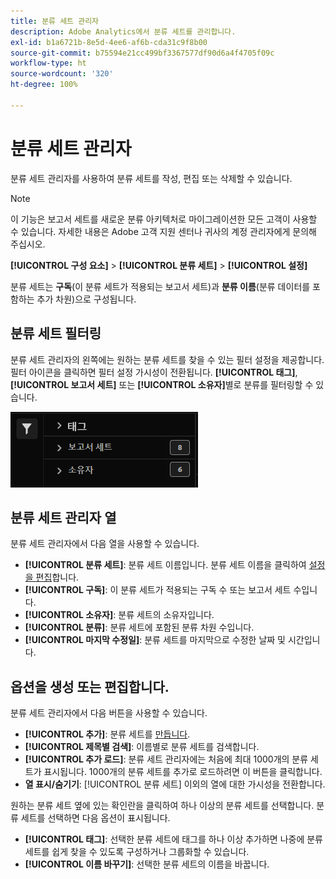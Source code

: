 ```yaml
---
title: 분류 세트 관리자
description: Adobe Analytics에서 분류 세트를 관리합니다.
exl-id: b1a6721b-8e5d-4ee6-af6b-cda31c9f8b00
source-git-commit: b75594e21cc499bf3367577df90d6a4f4705f09c
workflow-type: ht
source-wordcount: '320'
ht-degree: 100%

---
```


# 분류 세트 관리자

분류 세트 관리자를 사용하여 분류 세트를 작성, 편집 또는 삭제할 수 있습니다.

>[!NOTE]
>
>이 기능은 보고서 세트를 새로운 분류 아키텍처로 마이그레이션한 모든 고객이 사용할 수 있습니다. 자세한 내용은 Adobe 고객 지원 센터나 귀사의 계정 관리자에게 문의해 주십시오.

**[!UICONTROL 구성 요소]** > **[!UICONTROL 분류 세트]** > **[!UICONTROL 설정]**

분류 세트는 **구독**(이 분류 세트가 적용되는 보고서 세트)과 **분류 이름**(분류 데이터를 포함하는 추가 차원)으로 구성됩니다.

## 분류 세트 필터링

분류 세트 관리자의 왼쪽에는 원하는 분류 세트를 찾을 수 있는 필터 설정을 제공합니다. 필터 아이콘을 클릭하면 필터 설정 가시성이 전환됩니다. **[!UICONTROL 태그]**, **[!UICONTROL 보고서 세트]** 또는 **[!UICONTROL 소유자]**&#x200B;별로 분류를 필터링할 수 있습니다.

![분류 세트 필터링](../assets/classification-set-filters.png)

## 분류 세트 관리자 열

분류 세트 관리자에서 다음 열을 사용할 수 있습니다.

* **[!UICONTROL 분류 세트]**: 분류 세트 이름입니다. 분류 세트 이름을 클릭하여 [설정을 편집](settings.md)합니다.
* **[!UICONTROL 구독]**: 이 분류 세트가 적용되는 구독 수 또는 보고서 세트 수입니다.
* **[!UICONTROL 소유자]**: 분류 세트의 소유자입니다.
* **[!UICONTROL 분류]**: 분류 세트에 포함된 분류 차원 수입니다.
* **[!UICONTROL 마지막 수정일]**: 분류 세트를 마지막으로 수정한 날짜 및 시간입니다.

## 옵션을 생성 또는 편집합니다.

분류 세트 관리자에서 다음 버튼을 사용할 수 있습니다.

* **[!UICONTROL 추가]**: 분류 세트를 [만듭니다](create.md).
* **[!UICONTROL 제목별 검색]**: 이름별로 분류 세트를 검색합니다.
* **[!UICONTROL 추가 로드]**: 분류 세트 관리자에는 처음에 최대 1000개의 분류 세트가 표시됩니다. 1000개의 분류 세트를 추가로 로드하려면 이 버튼을 클릭합니다.
* **열 표시/숨기기**: [!UICONTROL 분류 세트] 이외의 열에 대한 가시성을 전환합니다.

원하는 분류 세트 옆에 있는 확인란을 클릭하여 하나 이상의 분류 세트를 선택합니다. 분류 세트를 선택하면 다음 옵션이 표시됩니다.

* **[!UICONTROL 태그]**: 선택한 분류 세트에 태그를 하나 이상 추가하면 나중에 분류 세트를 쉽게 찾을 수 있도록 구성하거나 그룹화할 수 있습니다.
* **[!UICONTROL 이름 바꾸기]**: 선택한 분류 세트의 이름을 바꿉니다.
